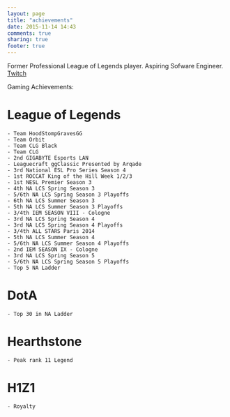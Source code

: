 ```yaml
---
layout: page
title: "achievements"
date: 2015-11-14 14:43
comments: true
sharing: true
footer: true
---
```

Former Professional League of Legends player.
Aspiring Sofware Engineer.
[Twitch](www.twitch.tv/link)

Gaming Achievements:

# League of Legends
	- Team HoodStompGravesGG
	- Team Orbit
	- Team CLG Black
	- Team CLG
    - 2nd GIGABYTE Esports LAN
    - Leaguecraft ggClassic Presented by Arqade
    - 3rd National ESL Pro Series Season 4
    - 1st ROCCAT King of the Hill Week 1/2/3
    - 1st NESL Premier Season 3
    - 4th NA LCS Spring Season 3 
    - 5/6th NA LCS Spring Season 3 Playoffs
    - 6th NA LCS Summer Season 3
    - 5th NA LCS Summer Season 3 Playoffs
    - 3/4th IEM SEASON VIII - Cologne
    - 3rd NA LCS Spring Season 4
    - 3rd NA LCS Spring Season 4 Playoffs
    - 3/4th ALL STARS Paris 2014
    - 5th NA LCS Summer Season 4 
    - 5/6th NA LCS Summer Season 4 Playoffs
    - 2nd IEM SEASON IX - Cologne
    - 3rd NA LCS Spring Season 5
    - 5/6th NA LCS Spring Season 5 Playoffs
    - Top 5 NA Ladder

# DotA
    - Top 30 in NA Ladder  

# Hearthstone
	- Peak rank 11 Legend

# H1Z1
	- Royalty

